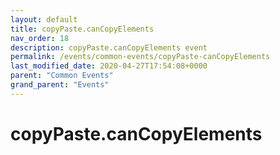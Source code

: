 ```yaml
---
layout: default
title: copyPaste.canCopyElements 
nav_order: 18
description: copyPaste.canCopyElements event
permalink: /events/common-events/copyPaste-canCopyElements
last_modified_date: 2020-04-27T17:54:08+0000
parent: "Common Events"
grand_parent: "Events"
---
```


# copyPaste.canCopyElements
